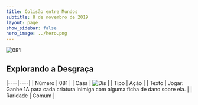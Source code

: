 ```yaml
---
title: Colisão entre Mundos
subtitle: 8 de novembro de 2019
layout: page
show_sidebar: false
hero_image: ../hero.png
---
```


![081](https://cdn.keyforgegame.com/media/card_front/pt/452_081_556V2GMVPPHF_pt.png)

## Explorando a Desgraça

|----|----|
| Número | 081 |
| Casa | ![Dis](https://archonarcana.com/images/thumb/e/e8/Dis.png/22px-Dis.png "Dis") |
| Tipo | Ação |
| Texto | Jogar: Ganhe 1A para cada criatura inimiga com alguma ficha de dano sobre ela. |
| Raridade | Comum |
